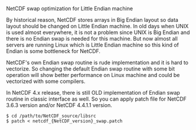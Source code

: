 
NetCDF swap optimization for Little Endian machine

By historical reason, NetCDF stores arrays in Big Endian layout so data layout should be changed on Little Endian machine.
In old days when UNIX is used almost everywhere, it is not a problem since UNIX is Big Endian and there is no Endian swap is needed for this machine. But now almost all servers are running Linux which is Little Endian machine so this kind of Endian is some bottleneck for NetCDF.

NetCDF's own Endian swap routine is rude implementation and it is hard to vectorize.
So changing the default Endian swap routine with some bit operation will show better performance on Linux machine and could be vectorized with some compilers.

In NetCDF 4.x release, there is still OLD implementation of Endian swap routine in classic interface as well.
So you can apply patch file for NetCDF 3.6.3 version and/or NetCDF 4.4.1.1 version.

    $ cd /path/to/NetCDF_source/libsrc
    $ patch < netcdf_{NetCDF_version}_swap.patch


